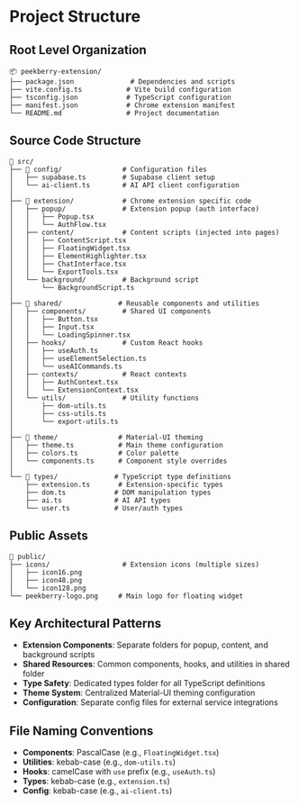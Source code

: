 # Project Structure

## Root Level Organization

```
📦 peekberry-extension/
├── package.json              # Dependencies and scripts
├── vite.config.ts           # Vite build configuration
├── tsconfig.json            # TypeScript configuration
├── manifest.json            # Chrome extension manifest
└── README.md                # Project documentation
```

## Source Code Structure

```
📂 src/
├── 🔧 config/               # Configuration files
│   ├── supabase.ts         # Supabase client setup
│   └── ai-client.ts        # AI API client configuration
│
├── 📱 extension/            # Chrome extension specific code
│   ├── popup/              # Extension popup (auth interface)
│   │   ├── Popup.tsx
│   │   └── AuthFlow.tsx
│   ├── content/            # Content scripts (injected into pages)
│   │   ├── ContentScript.tsx
│   │   ├── FloatingWidget.tsx
│   │   ├── ElementHighlighter.tsx
│   │   ├── ChatInterface.tsx
│   │   └── ExportTools.tsx
│   └── background/         # Background script
│       └── BackgroundScript.ts
│
├── 🎨 shared/              # Reusable components and utilities
│   ├── components/         # Shared UI components
│   │   ├── Button.tsx
│   │   ├── Input.tsx
│   │   └── LoadingSpinner.tsx
│   ├── hooks/              # Custom React hooks
│   │   ├── useAuth.ts
│   │   ├── useElementSelection.ts
│   │   └── useAICommands.ts
│   ├── contexts/           # React contexts
│   │   ├── AuthContext.tsx
│   │   └── ExtensionContext.tsx
│   └── utils/              # Utility functions
│       ├── dom-utils.ts
│       ├── css-utils.ts
│       └── export-utils.ts
│
├── 🎨 theme/               # Material-UI theming
│   ├── theme.ts           # Main theme configuration
│   ├── colors.ts          # Color palette
│   └── components.ts      # Component style overrides
│
└── 📝 types/              # TypeScript type definitions
    ├── extension.ts       # Extension-specific types
    ├── dom.ts            # DOM manipulation types
    ├── ai.ts             # AI API types
    └── user.ts           # User/auth types
```

## Public Assets

```
📂 public/
├── icons/                  # Extension icons (multiple sizes)
│   ├── icon16.png
│   ├── icon48.png
│   └── icon128.png
└── peekberry-logo.png     # Main logo for floating widget
```

## Key Architectural Patterns

- **Extension Components**: Separate folders for popup, content, and background scripts
- **Shared Resources**: Common components, hooks, and utilities in shared folder
- **Type Safety**: Dedicated types folder for all TypeScript definitions
- **Theme System**: Centralized Material-UI theming configuration
- **Configuration**: Separate config files for external service integrations

## File Naming Conventions

- **Components**: PascalCase (e.g., `FloatingWidget.tsx`)
- **Utilities**: kebab-case (e.g., `dom-utils.ts`)
- **Hooks**: camelCase with `use` prefix (e.g., `useAuth.ts`)
- **Types**: kebab-case (e.g., `extension.ts`)
- **Config**: kebab-case (e.g., `ai-client.ts`)
